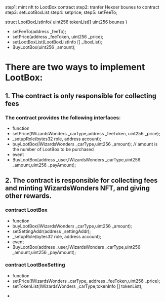 step1: mint nft to LootBox contract
step2: tranfer Hexoer bounes to contract
step3: setLootBoxList
step4: setprice;
step5: setFeeTo;

struct LootBoxListInfo{
    uint256 tokenList[]
    uint256 bounes
}
*  setFeeTo(address _feeTo);
*  setPrice(address _feeToken, uint256 _price);
*  setLootBoxList(LootBoxListInfo [] _lboxList);
*  BuyLootBox(uint256 _amount);

# There are two ways to implement LootBox:
## 1. The contract is only responsible for collecting fees
### The contract provides the following interfaces:
* function
*  setPrice(IWizardsWonders _carType,address _feeToken, uint256 _price);
*  _setupRole(bytes32 role, address account);
*  buyLootBox(IWizardsWonders _carType,uint256 _amount); // amount is the number of LootBox  to be purchased
* event 
*  BuyLootBox(address _user,IWizardsWonders _carType,uint256 _amount,uint256 _payAmount);

## 2. The contract is responsible for collecting fees and minting WizardsWonders NFT, and giving other rewards.
###  contract LootBox
* function
*  buyLootBox(IWizardsWonders _carType,uint256 _amount);
*  setSettingAddr(address _settingAddr);
*  _setupRole(bytes32 role, address account);
* event 
*  BuyLootBox(address _user,IWizardsWonders _carType,uint256 _amount,uint256 _payAmount);


###  contract LootBoxSetting
* function 
* setPrice(IWizardsWonders _carType, address _feeToken,uint256 _price);
* setTokenList(IWizardsWonders _carType,tokenInfo [] tokenList);
<!--
setTokenList must give the token info 
@ hexosAmount_  how many heoxs amount can get when user buy one lootbox 
struct tokenInfo{
        uint256 _tokenID
        string   tokenHash_;
        string  Series_;
        string  Rarity_;
        string  Faction_;
        uint256  PointValue_;
        bool OP_;
        uint256 hexosAmount_;
    }
-->
* 